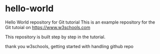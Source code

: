 # hello-world
Hello World repository for Git tutorial
This is an example repository for the Git tutoial on https://www.w3schools.com

This repository is built step by step in the tutorial.

thank you w3schools, getting started with handling github repo
